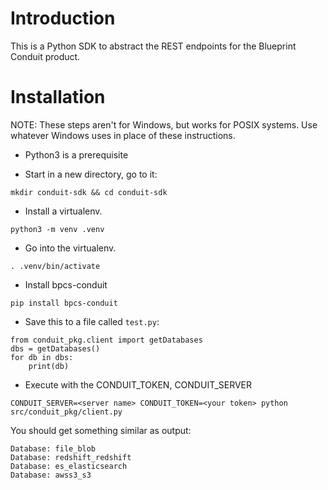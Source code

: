 # Introduction

This is a Python SDK to abstract the REST endpoints for the Blueprint Conduit product.

# Installation

NOTE: These steps aren't for Windows, but works for POSIX systems. Use whatever Windows uses in place of these instructions.

* Python3 is a prerequisite

* Start in a new directory, go to it:
```
mkdir conduit-sdk && cd conduit-sdk
```
* Install a virtualenv.
```
python3 -m venv .venv
```
* Go into the virtualenv.
```
. .venv/bin/activate
```
* Install bpcs-conduit
```
pip install bpcs-conduit
```
* Save this to a file called `test.py`:
```
from conduit_pkg.client import getDatabases
dbs = getDatabases()
for db in dbs:
    print(db)
```
* Execute with the CONDUIT_TOKEN, CONDUIT_SERVER
```
CONDUIT_SERVER=<server name> CONDUIT_TOKEN=<your token> python src/conduit_pkg/client.py
```
You should get something similar as output:
```
Database: file_blob
Database: redshift_redshift
Database: es_elasticsearch
Database: awss3_s3
```